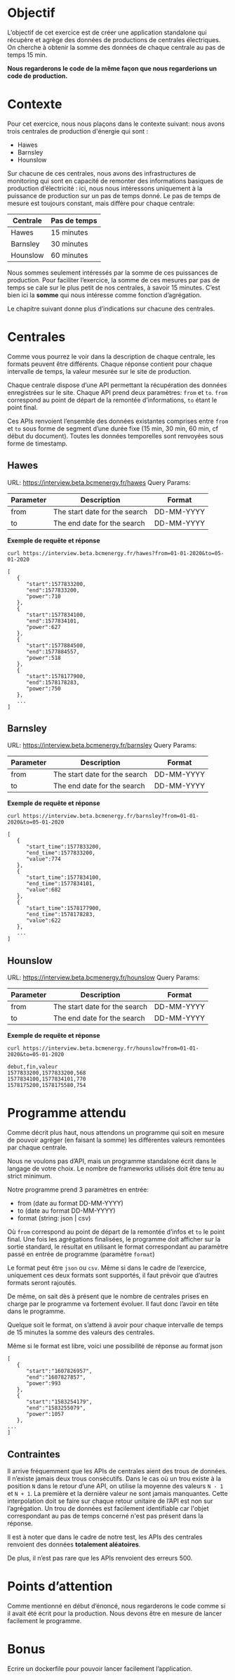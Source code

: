 # Objectif

L’objectif de cet exercice est de créer une application standalone qui récupère et agrège des données de productions de centrales électriques. On cherche à obtenir la somme des données de chaque centrale au pas de temps 15 min.

**Nous regarderons le code de la même façon que nous regarderions un code de production.**

# Contexte

Pour cet exercice, nous nous plaçons dans le contexte suivant: nous avons trois centrales de production d'énergie qui sont : 

- Hawes
- Barnsley 
- Hounslow 

Sur chacune de ces centrales, nous avons des infrastructures de monitoring qui sont en capacité de remonter des informations basiques de production d’électricité : ici, nous nous intéressons uniquement à la puissance de production sur un pas de temps donné. Le pas de temps de mesure est toujours constant, mais diffère pour chaque centrale:

| **Centrale** | **Pas de temps** |
| ------------ | ---------------- |
| Hawes        | 15 minutes       |
| Barnsley     | 30 minutes       |
| Hounslow     | 60 minutes       |

Nous sommes seulement intéressés par la somme de ces puissances de production. Pour faciliter l’exercice, la somme de ces mesures par pas de temps se cale sur le plus petit de nos centrales, à savoir 15 minutes. C’est bien ici la **somme** qui nous intéresse comme fonction d’agrégation.

Le chapitre suivant donne plus d’indications sur chacune des centrales.


# Centrales

Comme vous pourrez le voir dans la description de chaque centrale, les formats peuvent être différents. Chaque réponse contient pour chaque intervalle de temps, la valeur mesurée sur le site de production.

Chaque centrale dispose d’une API permettant la récupération des données enregistrées sur le site. Chaque API prend deux paramètres: `from` et `to`.  `from` correspond au point de départ de la remontée d’informations, `to` étant le point final.

Ces APIs renvoient l’ensemble des données existantes comprises entre `from` et `to` sous forme de segment d’une durée fixe (15 min, 30 min, 60 min, cf début du document). Toutes les données temporelles sont renvoyées sous forme de timestamp.


## Hawes 

URL: https://interview.beta.bcmenergy.fr/hawes
Query Params:

| Parameter | Description                   | Format     |
| --------- | ----------------------------- | ---------- |
| from      | The start date for the search | DD-MM-YYYY |
| to        | The end date for the search   | DD-MM-YYYY |

**Exemple de requête et réponse**


    curl https://interview.beta.bcmenergy.fr/hawes?from=01-01-2020&to=05-01-2020
    
    [
       {
          "start":1577833200,
          "end":1577833200,
          "power":710
       },
       {
          "start":1577834100,
          "end":1577834101,
          "power":627
       },
       {
          "start":1577884500,
          "end":1577884557,
          "power":518
       },
       {
          "start":1578177900,
          "end":1578178283,
          "power":750
       },
       ...
    ]


## Barnsley

URL: https://interview.beta.bcmenergy.fr/barnsley
Query Params:

| Parameter | Description                   | Format     |
| --------- | ----------------------------- | ---------- |
| from      | The start date for the search | DD-MM-YYYY |
| to        | The end date for the search   | DD-MM-YYYY |

**Exemple de requête et réponse**


    curl https://interview.beta.bcmenergy.fr/barnsley?from=01-01-2020&to=05-01-2020
    
    [
       {
          "start_time":1577833200,
          "end_time":1577833200,
          "value":774
       },
       {
          "start_time":1577834100,
          "end_time":1577834101,
          "value":682
       },
       {
          "start_time":1578177900,
          "end_time":1578178283,
          "value":622
       },
       ...
    ]


## Hounslow

URL: https://interview.beta.bcmenergy.fr/hounslow
Query Params:

| Parameter | Description                   | Format     |
| --------- | ----------------------------- | ---------- |
| from      | The start date for the search | DD-MM-YYYY |
| to        | The end date for the search   | DD-MM-YYYY |

**Exemple de requête et réponse**


    curl https://interview.beta.bcmenergy.fr/hounslow?from=01-01-2020&to=05-01-2020
    
    debut,fin,valeur
    1577833200,1577833200,568
    1577834100,1577834101,770
    1578175200,1578175580,754
    


# Programme attendu

Comme décrit plus haut, nous attendons un programme qui soit en mesure de pouvoir agréger (en faisant la somme) les différentes valeurs remontées par chaque centrale.

Nous ne voulons pas d’API, mais un programme standalone écrit dans le langage de votre choix. Le nombre de frameworks utilisés doit être tenu au strict minimum.

Notre programme prend 3 paramètres en entrée:

- from (date au format DD-MM-YYYY)
- to (date au format DD-MM-YYYY)
- format (string: json | csv)

Où `from` correspond au point de départ de la remontée d’infos et `to` le point final. Une fois les agrégations finalisées, le programme doit afficher sur la sortie standard, le résultat en utilisant le format correspondant au paramètre passé en entrée de programme (paramètre `format`)

Le format peut être `json` ou `csv`. Même si dans le cadre de l’exercice, uniquement ces deux formats sont supportés, il faut prévoir que d’autres formats seront rajoutés.

De même, on sait dès à présent que le nombre de centrales prises en charge par le programme va fortement évoluer. Il faut donc l’avoir en tête dans le programme.

Quelque soit le format, on s’attend à avoir pour chaque intervalle de temps de 15 minutes la somme des valeurs des centrales.

Même si le format est libre, voici une possibilité de réponse au format json



    [
       {
          "start":"1607826957",
          "end":"1607827857",
          "power":993
       },
       {
          "start":"1583254179",
          "end":"1583255079",
          "power":1057
       },
    ...
    ]
    



## Contraintes

Il arrive fréquemment que les APIs de centrales aient des trous de données. Il n’existe jamais deux trous consécutifs. Dans le cas où un trou existe à la position `N` dans le retour d’une API, on utilise la moyenne des valeurs `N - 1` et `N + 1`. La première et la dernière valeur ne sont jamais manquantes. Cette interpolation doit se faire sur chaque retour unitaire de l’API est non sur l’agrégation. Un trou de données est facilement identifiable car l'objet correspondant au pas de temps concerné n'est pas présent dans la réponse.

Il est à noter que dans le cadre de notre test, les APIs des centrales renvoient des données **totalement aléatoires**.

De plus, il n’est pas rare que les APIs renvoient des erreurs 500. 


# Points d’attention

Comme mentionné en début d’énoncé, nous regarderons le code comme si il avait été écrit pour la production.
Nous devons être en mesure de lancer facilement le programme.


# Bonus

Ecrire un dockerfile pour pouvoir lancer facilement l’application.
